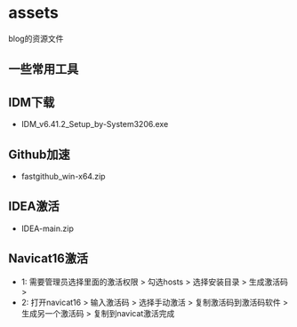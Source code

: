 # assets
blog的资源文件

## 一些常用工具
## IDM下载
- IDM_v6.41.2_Setup_by-System3206.exe

## Github加速
- fastgithub_win-x64.zip

## IDEA激活
- IDEA-main.zip

## Navicat16激活
- 1: 需要管理员选择里面的激活权限 > 勾选hosts >  选择安装目录 > 生成激活码 > 
- 2: 打开navicat16 > 输入激活码 > 选择手动激活 > 复制激活码到激活码软件 > 生成另一个激活码 > 复制到navicat激活完成

